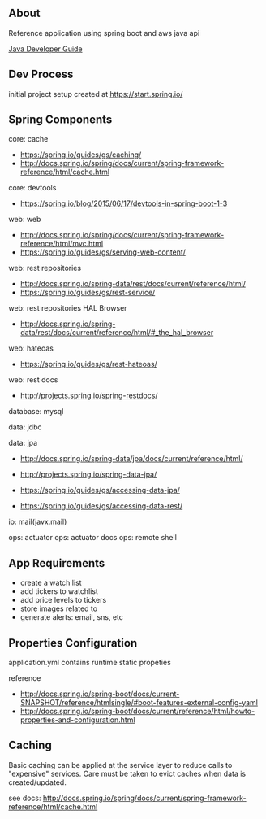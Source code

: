 ## About

Reference application using spring boot and aws java api

[Java Developer Guide](http://aws.amazon.com/sdk-for-java/)

## Dev Process
initial project setup created at https://start.spring.io/


## Spring Components 

core: cache 

- https://spring.io/guides/gs/caching/ 
- http://docs.spring.io/spring/docs/current/spring-framework-reference/html/cache.html

core: devtools 

- https://spring.io/blog/2015/06/17/devtools-in-spring-boot-1-3

web: web

- http://docs.spring.io/spring/docs/current/spring-framework-reference/html/mvc.html
- https://spring.io/guides/gs/serving-web-content/

web: rest repositories

- http://docs.spring.io/spring-data/rest/docs/current/reference/html/
- https://spring.io/guides/gs/rest-service/

web: rest repositories HAL Browser 

- http://docs.spring.io/spring-data/rest/docs/current/reference/html/#_the_hal_browser

web: hateoas

- https://spring.io/guides/gs/rest-hateoas/

web: rest docs 

- http://projects.spring.io/spring-restdocs/

database: mysql

data: jdbc


data: jpa

- http://docs.spring.io/spring-data/jpa/docs/current/reference/html/
- http://projects.spring.io/spring-data-jpa/
- https://spring.io/guides/gs/accessing-data-jpa/


- https://spring.io/guides/gs/accessing-data-rest/

io: mail(javx.mail)

ops: actuator
ops: actuator docs
ops: remote shell


## App Requirements

- create a watch list
- add tickers to watchlist
- add price levels to tickers
- store images related to 
- generate alerts: email, sns, etc


## Properties Configuration

application.yml contains runtime static propeties

reference
- http://docs.spring.io/spring-boot/docs/current-SNAPSHOT/reference/htmlsingle/#boot-features-external-config-yaml
- http://docs.spring.io/spring-boot/docs/current/reference/html/howto-properties-and-configuration.html


## Caching

Basic caching can be applied at the service layer to reduce calls to "expensive" services. Care must be taken to evict 
caches when data is created/updated.

see docs: http://docs.spring.io/spring/docs/current/spring-framework-reference/html/cache.html


